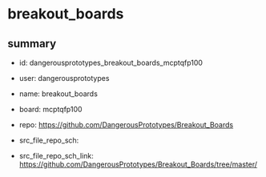 # breakout_boards
 
## summary 
* id: dangerousprototypes_breakout_boards_mcptqfp100
* user: dangerousprototypes
* name: breakout_boards
* board: mcptqfp100
* repo: https://github.com/DangerousPrototypes/Breakout_Boards



* src_file_repo_sch: 
* src_file_repo_sch_link: https://github.com/DangerousPrototypes/Breakout_Boards/tree/master/






